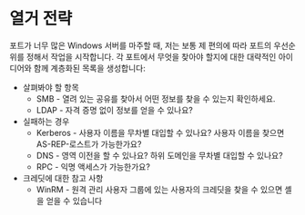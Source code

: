 # 열거 전략

포트가 너무 많은 Windows 서버를 마주할 때, 저는 보통 제 편의에 따라 포트의 우선순위를 정해서 작업을 시작합니다. 각 포트에서 무엇을 찾아야 할지에 대한 대략적인 아이디어와 함께 계층화된 목록을 생성합니다:

* 살펴봐야 할 항목
  * SMB - 열려 있는 공유를 찾아서 어떤 정보를 찾을 수 있는지 확인하세요.
  * LDAP - 자격 증명 없이 정보를 얻을 수 있나요?
* 실패하는 경우
  * Kerberos - 사용자 이름을 무차별 대입할 수 있나요? 사용자 이름을 찾으면 AS-REP-로스트가 가능한가요?
  * DNS - 영역 이전을 할 수 있나요? 하위 도메인을 무차별 대입할 수 있나요?
  * RPC - 익명 액세스가 가능한가요?
* 크레딧에 대한 참고 사항
  * WinRM - 원격 관리 사용자 그룹에 있는 사용자의 크레딧을 찾을 수 있으면 셸을 얻을 수 있습니다
